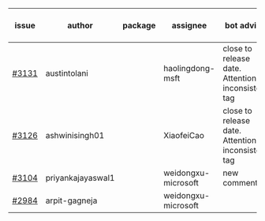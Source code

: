 | issue | author | package | assignee | bot advice | created date of issue | target release date | date from target |
| ------ | ------ | ------ | ------ | ------ | ------ | ------ | :-----: |
| [#3131](https://github.com/Azure/sdk-release-request/issues/3131) | austintolani |  | haolingdong-msft | close to release date.  Attention to inconsistent tag | 08-30 | 09-01 | 0 |
| [#3126](https://github.com/Azure/sdk-release-request/issues/3126) | ashwinisingh01 |  | XiaofeiCao | close to release date.  Attention to inconsistent tag | 08-29 | 09-02 | 0 |
| [#3104](https://github.com/Azure/sdk-release-request/issues/3104) | priyankajayaswal1 |  | weidongxu-microsoft | new comment. | 08-22 | 09-05 |  |
| [#2984](https://github.com/Azure/sdk-release-request/issues/2984) | arpit-gagneja |  | weidongxu-microsoft |  | 07-05 | 09-30 |  |
